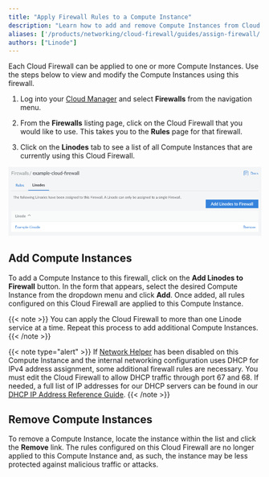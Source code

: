 ```yaml
---
title: "Apply Firewall Rules to a Compute Instance"
description: "Learn how to add and remove Compute Instances from Cloud Firewalls."
aliases: ['/products/networking/cloud-firewall/guides/assign-firewall/']
authors: ["Linode"]
---
```


Each Cloud Firewall can be applied to one or more Compute Instances. Use the steps below to view and modify the Compute Instances using this firewall.

1. Log into your [Cloud Manager](https://cloud.linode.com/) and select **Firewalls** from the navigation menu.

1. From the **Firewalls** listing page, click on the Cloud Firewall that you would like to use. This takes you to the **Rules** page for that firewall.

1. Click on the **Linodes** tab to see a list of all Compute Instances that are currently using this Cloud Firewall.

![Screenshot of the list of Compute Instances attached to the Cloud Firewall](compute-instances-attached-to-firewall.png)

## Add Compute Instances

To add a Compute Instance to this firewall, click on the **Add Linodes to Firewall** button. In the form that appears, select the desired Compute Instance from the dropdown menu and click **Add**. Once added, all rules configured on this Cloud Firewall are applied to this Compute Instance.

{{< note >}}
You can apply the Cloud Firewall to more than one Linode service at a time. Repeat this process to add additional Compute Instances.
{{< /note >}}

{{< note type="alert" >}}
If [Network Helper](/docs/products/compute/compute-instances/guides/network-helper/) has been disabled on this Compute Instance and the internal networking configuration uses DHCP for IPv4 address assignment, some additional firewall rules are necessary. You must edit the Cloud Firewall to allow DHCP traffic through port 67 and 68. If needed, a full list of IP addresses for our DHCP servers can be found in our [DHCP IP Address Reference Guide](/docs/guides/dhcp-ip-address-reference/).
{{< /note >}}

## Remove Compute Instances

To remove a Compute Instance, locate the instance within the list and click the **Remove** link. The rules configured on this Cloud Firewall are no longer applied to this Compute Instance and, as such, the instance may be less protected against malicious traffic or attacks.